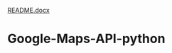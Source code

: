 [README.docx](https://github.com/SimonaGozzoli/Google-Maps-API-python/files/7134489/README.docx)

# Google-Maps-API-python
